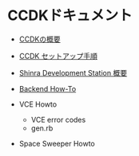 CCDKドキュメント
====


* [CCDKの概要](./Overview.ja.md)
* [CCDK セットアップ手順](./Setup.ja.md)
* [Shinra Development Station 概要](./SDS_Overview.ja.md)
* [Backend How-To](./Backend_Howto.ja.md)

* VCE Howto
  * VCE error codes
  * gen.rb
  
* Space Sweeper Howto








